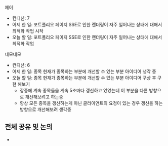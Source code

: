 
제이
- 컨디션: 7
- 어제 한 일: 포트폴리오 페이지 SSE로 인한 랜더링이 자주 일어나는 상태에 대해서 최적화 작업 시작
- 오늘 할 일: 포트폴리오 페이지 SSE로 인한 랜더링이 자주 일어나는 상태에 대해서 최적화 작업

네모네모
- 컨디션: 6
- 어제 한 일: 종목 현재가 종목하는 부분에 개선할 수 있는 부분 아이디어 생각 중
- 오늘 할 일: 종목 현재가 종목하는 부분에 개선할 수 있는 부분 아이디어 구상 후 구현 해보기
	- 장중에 계속 종목들을 계속 5초마다 갱신하고 있었는데 이 부분을 다른 방향으로 개선해보려고 하는중 
	- 항상 모든 종목을 갱신하는게 아닌 클라이언트의 요청이 있는 경우 갱신을 하는 방향으로 개선해보려 생각중
	
## 전체 공유 및 논의
- 
